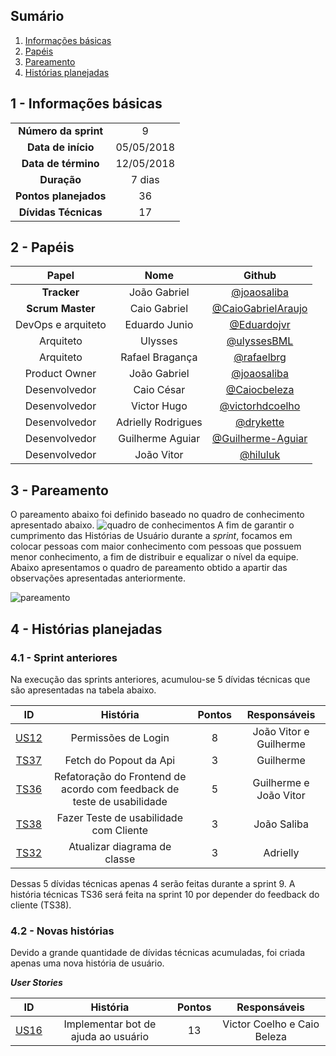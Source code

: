 ## Sumário

1. [Informações básicas](#1---informações-básicas)
1. [Papéis](#2---papéis)
1. [Pareamento](#3---pareamento)
1. [Histórias planejadas](#4---histórias-planejadas)


## 1 - Informações básicas

| | |
|:--:|:--:|
|**Número da sprint**|9|
|**Data de início**|05/05/2018|
|**Data de término**|12/05/2018|
|**Duração**|7 dias|
|**Pontos planejados**|36|
|**Dívidas Técnicas**|17|

## 2 - Papéis

|Papel|Nome|Github|
|:---:|:--:|:--:|
|**Tracker**|João Gabriel|[@joaosaliba]()|
|**Scrum Master**|Caio Gabriel| [@CaioGabrielAraujo]()|
|DevOps e arquiteto|Eduardo Junio|[@Eduardojvr](https://github.com/Eduardojvr)|
|Arquiteto|Ulysses|[@ulyssesBML]()|
|Arquiteto|Rafael Bragança|[@rafaelbrg](https://github.com/rafaelbrg)|
|Product Owner|João Gabriel|[@joaosaliba]()|
|Desenvolvedor|Caio César|[@Caiocbeleza]()|
|Desenvolvedor|Victor Hugo|[@victorhdcoelho]()|
|Desenvolvedor|Adrielly Rodrigues|[@drykette]()|
|Desenvolvedor|Guilherme Aguiar|[@Guilherme-Aguiar]()|
|Desenvolvedor|João Vitor|[@hiluluk]()|

## 3 - Pareamento
       
O pareamento abaixo foi definido baseado no quadro de conhecimento apresentado abaixo.
![quadro de conhecimentos](https://github.com/fga-gpp-mds/2018.1_Gerencia_mais/blob/is144_sprint_6/docs/documentos/imagens/Sprint6/quadro_conhecimento.png) 
A fim de garantir o cumprimento das Histórias de Usuário durante a *sprint*, focamos em colocar pessoas com maior conhecimento com pessoas que possuem menor conhecimento, a fim de distribuir e equalizar o nível da equipe. Abaixo apresentamos o quadro de pareamento obtido a apartir das observações apresentadas anteriormente.

![pareamento]()

## 4 - Histórias planejadas

### 4.1 - Sprint anteriores

Na execução das sprints anteriores, acumulou-se 5 dívidas técnicas que são apresentadas na tabela abaixo.

|ID|História|Pontos|Responsáveis|
|:-:|:-----:|:----:|:----------:|
|[US12](https://github.com/fga-gpp-mds/2018.1_Gerencia_mais/issues/156)|Permissões de Login|8|João Vitor e Guilherme||
|[TS37](https://github.com/fga-gpp-mds/2018.1_Gerencia_mais/issues/136)|Fetch do Popout da Api|3|Guilherme|
|[TS36](https://github.com/fga-gpp-mds/2018.1_Gerencia_mais/issues/155)|Refatoração do Frontend de acordo com feedback de teste de usabilidade|5|Guilherme e João Vitor|
|[TS38](https://github.com/fga-gpp-mds/2018.1_Gerencia_mais/issues/153)|Fazer Teste de usabilidade com Cliente|3|João Saliba|
|[TS32](https://github.com/fga-gpp-mds/2018.1_Gerencia_mais/issues/152)|Atualizar diagrama de classe|3|Adrielly|

Dessas 5 dívidas técnicas apenas 4 serão feitas durante a sprint 9. A história técnicas TS36 será feita na sprint 10 por depender do feedback do cliente (TS38).

### 4.2 - Novas histórias

Devido a grande quantidade de dívidas técnicas acumuladas, foi criada apenas uma nova história de usuário.

  ***User Stories***

|ID|História|Pontos|Responsáveis|
|:-:|:-----:|:----:|:----------:|
|[US16](https://github.com/fga-gpp-mds/2018.1_Gerencia_mais/issues/166)|Implementar bot de ajuda ao usuário|13|Victor Coelho e Caio Beleza|

